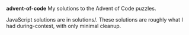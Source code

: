 **advent-of-code**
My solutions to the Advent of Code puzzles.

JavaScript solutions are in solutions/. These solutions are roughly what I had during-contest, with only minimal cleanup.
